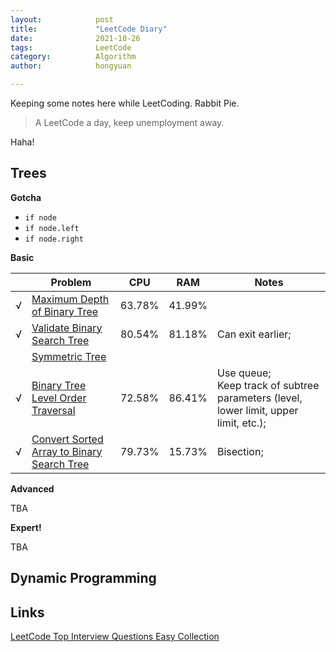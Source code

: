 ```yaml
---
layout:            post
title:             "LeetCode Diary"
date:              2021-10-26
tags:              LeetCode
category:          Algorithm
author:            hongyuan

---
```


Keeping some notes here while LeetCoding. Rabbit Pie.

> A LeetCode a day, keep unemployment away.

Haha!

## Trees

**Gotcha**
- `if node`
- `if node.left`
- `if node.right`

**Basic**

|      | Problem | CPU | RAM | Notes |
| ---- | ------- | --- | --- | ----- |
| √ | [Maximum Depth of Binary Tree](https://github.com/HongyuanH/LeetCodeAns/blob/main/topInterviewQuestionsEasy/trees/MaximumDepthOfBinaryTree.py) | 63.78% | 41.99% |
| √ | [Validate Binary Search Tree](https://github.com/HongyuanH/LeetCodeAns/blob/main/topInterviewQuestionsEasy/trees/ValidateBinarySearchTree.py) | 80.54% | 81.18% | Can exit earlier; |
|   | [Symmetric Tree]() | 
| √ | [Binary Tree Level Order Traversal](https://github.com/HongyuanH/LeetCodeAns/blob/main/topInterviewQuestionsEasy/trees/BinaryTreeLevelOrderTraversal.py) | 72.58% | 86.41% | Use queue;<br />Keep track of subtree parameters (level, lower limit, upper limit, etc.); |
| √ | [Convert Sorted Array to Binary Search Tree](https://github.com/HongyuanH/LeetCodeAns/blob/main/topInterviewQuestionsEasy/trees/ConvertSortedArrayToBinarySearchTree.py) | 79.73%  | 15.73% | Bisection; |

**Advanced**

TBA

**Expert!**

TBA

## Dynamic Programming




## Links

[LeetCode Top Interview Questions Easy Collection](https://leetcode.com/explore/interview/card/top-interview-questions-easy)